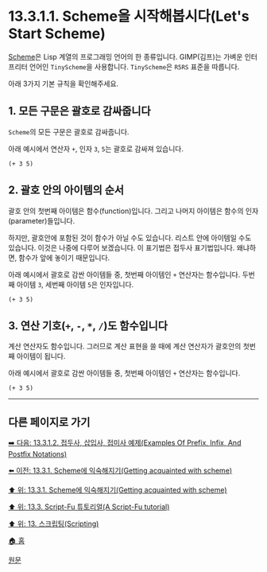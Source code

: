 # 13.3.1.1. Scheme을 시작해봅시다(Let's Start Scheme)
[Scheme](https://en.wikipedia.org/wiki/Scheme_(programming_language))은 Lisp 계열의 프로그래밍 언어의 한 종류입니다. GIMP(김프)는 가벼운 인터프리터 언어인 `TinyScheme`을 사용합니다. `TinyScheme`은 `R5RS` 표준을 따릅니다.

아래 3가지 기본 규칙을 확인해주세요.

## 1. 모든 구문은 괄호로 감싸줍니다
`Scheme`의 모든 구문은 괄호로 감싸줍니다.

아래 예시에서 연산자 `+`, 인자 `3`, `5`는 괄호로 감싸져 있습니다.

```
(+ 3 5)
```

## 2. 괄호 안의 아이템의 순서
괄호 안의 첫번째 아이템은 함수(function)입니다. 그리고 나머지 아이템은 함수의 인자(parameter)들입니다.

하지만, 괄호안에 포함된 것이 함수가 아닐 수도 있습니다. 리스트 안에 아이템일 수도 있습니다. 이것은 나중에 다루어 보겠습니다. 이 표기법은 접두사 표기법입니다. 왜냐하면, 함수가 앞에 놓이기 때문입니다.

아래 예시에서 괄호로 감싼 아이템들 중, 첫번째 아이템인 `+` 연산자는 함수입니다. 두번째 아이템 `3`, 세번째 아이템 `5`은 인자입니다.

```
(+ 3 5)
```

## 3. 연산 기호(`+`, `-`, `*`, `/`)도 함수입니다
계산 연산자도 함수입니다. 그러므로 계산 표현을 쓸 때에 계산 연산자가 괄호안의 첫번째 아이템이 됩니다.

아래 예시에서 괄호로 감싼 아이템들 중, 첫번째 아이템인 `+` 연산자는 함수입니다.

```
(+ 3 5)
```

***

## 다른 페이지로 가기

[➡️ 다음: 13.3.1.2. 접두사, 삽입사, 접미사 예제(Examples Of Prefix, Infix, And Postfix Notations)](./13-03-01-02-example_of_prefix_infix_n_postfix_notations.md)

[⬅️ 이전: 13.3.1. Scheme에 익숙해지기(Getting acquainted with scheme)](./13-03-01-00-getting-acquainted-with-scheme.md)

[⬆️ 위: 13.3.1. Scheme에 익숙해지기(Getting acquainted with scheme)](./13-03-01-00-getting-acquainted-with-scheme.md)

[⬆️ 위: 13.3. Script-Fu 튜토리얼(A Script-Fu tutorial)](./13-03-00-a-script-fu-tutorial.md)

[⬆️ 위: 13. 스크립팅(Scripting)](./13-00-scripting.md)

[🏠 홈](./00-home.md)

[원문](https://docs.gimp.org/2.10/ko/gimp-using-script-fu-tutorial.html#idm9574)
